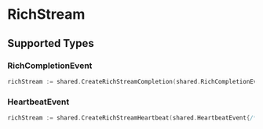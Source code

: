 # RichStream


## Supported Types

### RichCompletionEvent

```go
richStream := shared.CreateRichStreamCompletion(shared.RichCompletionEvent{/* values here */})
```

### HeartbeatEvent

```go
richStream := shared.CreateRichStreamHeartbeat(shared.HeartbeatEvent{/* values here */})
```


